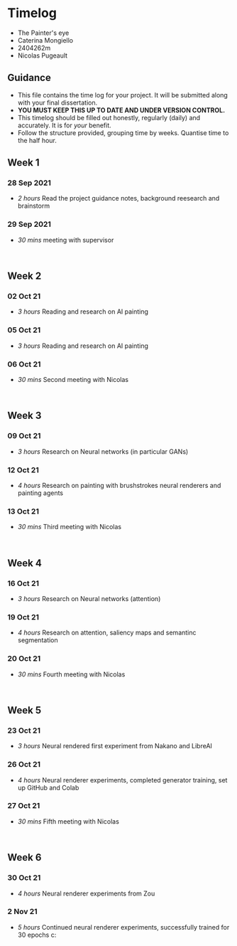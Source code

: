 # Timelog

* The Painter's eye
* Caterina Mongiello
* 2404262m
* Nicolas Pugeault

## Guidance

* This file contains the time log for your project. It will be submitted along with your final dissertation.
* **YOU MUST KEEP THIS UP TO DATE AND UNDER VERSION CONTROL.**
* This timelog should be filled out honestly, regularly (daily) and accurately. It is for *your* benefit.
* Follow the structure provided, grouping time by weeks.  Quantise time to the half hour.

## Week 1

### 28 Sep 2021

* *2 hours* Read the project guidance notes, background reesearch and brainstorm  

### 29 Sep 2021

* *30 mins* meeting with supervisor

<br />

## Week 2

### 02 Oct 21 

* *3 hours* Reading and research on AI painting

### 05 Oct 21 

* *3 hours* Reading and research on AI painting

### 06 Oct 21 

* *30 mins* Second meeting with Nicolas

<br />

## Week 3

### 09 Oct 21 

* *3 hours* Research on Neural networks (in particular GANs)

### 12 Oct 21 

* *4 hours* Research on painting with brushstrokes neural renderers and painting agents

### 13 Oct 21 

* *30 mins* Third meeting with Nicolas

<br />

## Week 4

### 16 Oct 21 

* *3 hours* Research on Neural networks (attention)

### 19 Oct 21

* *4 hours* Research on attention, saliency maps and semantinc segmentation

### 20 Oct 21

* *30 mins* Fourth meeting with Nicolas

<br />

## Week 5

### 23 Oct 21

* *3 hours* Neural rendered first experiment from Nakano and LibreAI

### 26 Oct 21

* *4 hours* Neural renderer experiments, completed generator training, set up GitHub and Colab 

### 27 Oct 21

* *30 mins* Fifth meeting with Nicolas

<br />

## Week 6

### 30 Oct 21

* *4 hours* Neural renderer experiments from Zou

### 2 Nov 21

* *5 hours* Continued neural renderer experiments, successfully trained for 30 epochs c:
